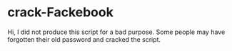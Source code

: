 # crack-Fackebook
Hi, I did not produce this script for a bad purpose. Some people may have forgotten their old password and cracked the script.
